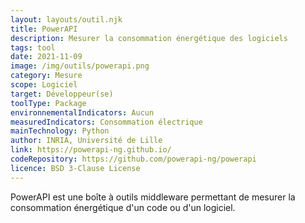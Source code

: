 ```yaml
---
layout: layouts/outil.njk
title: PowerAPI
description: Mesurer la consommation énergétique des logiciels
tags: tool
date: 2021-11-09
image: /img/outils/powerapi.png
category: Mesure
scope: Logiciel
target: Développeur(se)
toolType: Package
environnementalIndicators: Aucun
measuredIndicators: Consommation électrique
mainTechnology: Python
author: INRIA, Université de Lille
link: https://powerapi-ng.github.io/
codeRepository: https://github.com/powerapi-ng/powerapi
licence: BSD 3-Clause License
---
```


PowerAPI est une boîte à outils middleware permettant de mesurer la consommation énergétique d'un code ou d'un logiciel.
